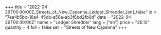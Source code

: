 +++
title = "2022-04-29T00:00:00Z_Streets_of_New_Capenna_Ledger_Shredder_[en]_false"
id = "7ea4b5bc-18a4-45db-a56a-ab3f8bd2fb0d"
date = "2022-04-29T00:00:00Z"
name = "Ledger Shredder"
lang = ["en"]
price = "26.10"
quantity = 4
foil = false
set = "Streets of New Capenna"
+++
